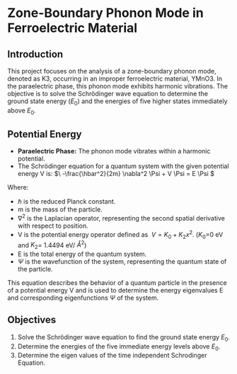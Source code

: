 # Zone-Boundary Phonon Mode in Ferroelectric Material

## Introduction
This project focuses on the analysis of a zone-boundary phonon mode, denoted as K3, occurring in an improper ferroelectric material, YMnO3. In the paraelectric phase, this phonon mode exhibits harmonic vibrations. The objective is to solve the Schrödinger wave equation to determine the ground state energy ($E_0$) and the energies of five higher states immediately above $E_0$. 


## Potential Energy
- **Paraelectric Phase:** The phonon mode vibrates within a harmonic potential.
- The Schrödinger equation for a quantum system with the given potential energy V is:
  $\ -\frac{\hbar^2}{2m} \nabla^2 \Psi + V \Psi = E \Psi $

Where:
- $\hbar$ is the reduced Planck constant.
- m is the mass of the particle.
- $\nabla^2$ is the Laplacian operator, representing the second spatial derivative with respect to position.
- V is the potential energy operator defined as $\ V = K_0 + K_2x^2$. ($K_0$=0 eV and $K_2$= 1.4494 eV/ $Å^2$)
- E is the total energy of the quantum system.
- $\Psi$ is the wavefunction of the system, representing the quantum state of the particle.

This equation describes the behavior of a quantum particle in the presence of a potential energy V and is used to determine the energy eigenvalues E and corresponding eigenfunctions $\Psi$ of the system.


## Objectives
1. Solve the Schrödinger wave equation to find the ground state energy $E_0$.
2. Determine the energies of the five immediate energy levels above $E_0$.
3. Determine the eigen values of the time independent Schrodinger Equation.
